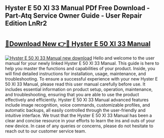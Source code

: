 ## Hyster E 50 Xl 33 Manual PDf Free Download - Part-Atq Service Owner Guide - User Repair Edition LnRr2

# <h2><a href="http://bc77950.oget.top/?id=Hyster+E+50+Xl+33+Manual">🔗Download New 👉🔴 Hyster E 50 Xl 33 Manual</a></h2>

[![Hyster E 50 Xl 33 Manual new download](https://i.imgur.com/5g1atiW.png)](http://bc77950.oget.top/?id=Hyster+E+50+Xl+33+Manual)
Hello and welcome to the user manual for your newly linked Hyster E 50 Xl 33 Manual. This guide is here to help you master the functions and capabilities of your product. Inside, you will find detailed instructions for installation, usage, maintenance, and troubleshooting. To ensure a successful experience with your new Hyster E 50 Xl 33 Manual, please read this user manual carefully before use. It includes essential information on product setup, operation, maintenance, and troubleshooting, ensuring that you are able to use the product effectively and efficiently. Hyster E 50 Xl 33 Manual advanced features include image recognition, voice commands, customizable profiles, and automatic backups, all easily controlled through the user-friendly and intuitive interface. We trust that the Hyster E 50 Xl 33 Manual has been a clear and concise resource in your efforts to learn the ins and outs of your new device. In case of any queries or concerns, please do not hesitate to reach out to our customer service team.
